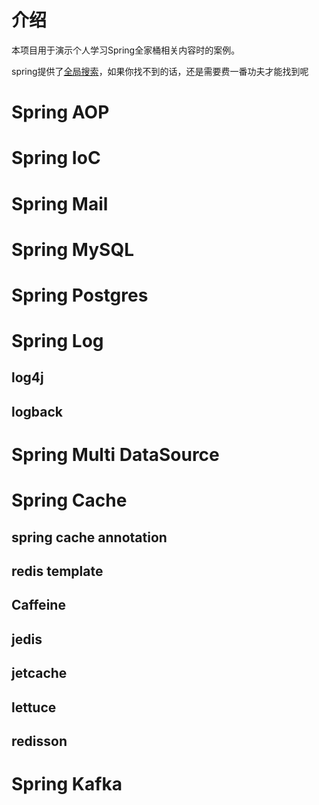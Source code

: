 
# 介绍

本项目用于演示个人学习Spring全家桶相关内容时的案例。

spring提供了[全局搜索](https://docs.spring.io/spring-boot/search.html)，如果你找不到的话，还是需要费一番功夫才能找到呢


# Spring AOP


# Spring IoC


# Spring Mail


# Spring MySQL


# Spring Postgres


# Spring Log

## log4j


## logback


## 


# Spring Multi DataSource


# Spring Cache


## spring cache annotation


## redis template


## Caffeine


## jedis


## jetcache


## lettuce


## redisson



# Spring Kafka